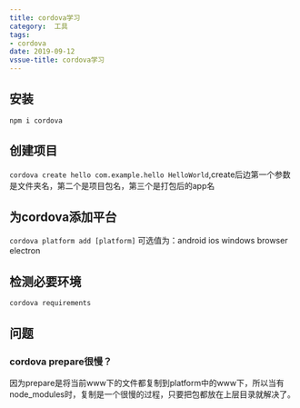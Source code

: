 ```yaml
---
title: cordova学习
category:  工具
tags:
- cordova
date: 2019-09-12
vssue-title: cordova学习
---
```


## 安装
`npm i cordova`
## 创建项目
`cordova create hello com.example.hello HelloWorld`,create后边第一个参数是文件夹名，第二个是项目包名，第三个是打包后的app名
## 为cordova添加平台
`cordova platform add [platform]` 可选值为：android ios windows browser electron
## 检测必要环境
`cordova requirements`
## 问题
### cordova prepare很慢？
因为prepare是将当前www下的文件都复制到platform中的www下，所以当有node_modules时，复制是一个很慢的过程，只要把包都放在上层目录就解决了。 ​​​​